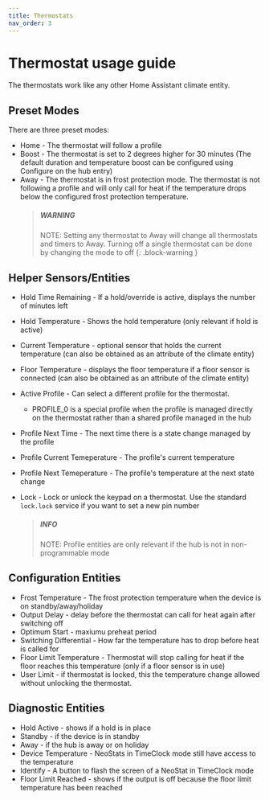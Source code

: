 ```yaml
---
title: Thermostats
nav_order: 3
---
```


# Thermostat usage guide

The thermostats work like any other Home Assistant climate entity.

## Preset Modes

There are three preset modes:

- Home - The thermostat will follow a profile
- Boost - The thermostat is set to 2 degrees higher for 30 minutes (The default duration and temperature boost can be configured using Configure on the hub entry)
- Away - The thermostat is in frost protection mode. The thermostat is not following a profile and will only call for heat if the temperature drops below the configured frost protection temperature.
  > ##### WARNING
  >
  > NOTE: Setting any thermostat to Away will change all thermostats and timers to Away. Turning off a single thermostat can be done by changing the mode to off
  > {: .block-warning }

## Helper Sensors/Entities

- Hold Time Remaining - If a hold/override is active, displays the number of minutes left
- Hold Temperature - Shows the hold temperature (only relevant if hold is active)
- Current Temperature - optional sensor that holds the current temperature (can also be obtained as an attribute of the climate entity)
- Floor Temperature - displays the floor temperature if a floor sensor is connected (can also be obtained as an attribute of the climate entity)
- Active Profile - Can select a different profile for the thermostat.
  - PROFILE_0 is a special profile when the profile is managed directly on the thermostat rather than a shared profile managed in the hub
- Profile Next Time - The next time there is a state change managed by the profile
- Profile Current Temeperature - The profile's current temperature
- Profile Next Temeperature - The profile's temperature at the next state change
- Lock - Lock or unlock the keypad on a thermostat. Use the standard `lock.lock` service if you want to set a new pin number

  > ##### INFO
  >
  > NOTE: Profile entities are only relevant if the hub is not in non-programmable mode

## Configuration Entities

- Frost Temperature - The frost protection temperature when the device is on standby/away/holiday
- Output Delay - delay before the thermostat can call for heat again after switching off
- Optimum Start - maxiumu preheat period
- Switching Differential - How far the temperature has to drop before heat is called for
- Floor Limit Temperature - Thermostat will stop calling for heat if the floor reaches this temperature (only if a floor sensor is in use)
- User Limit - if thermostat is locked, this the temperature change allowed without unlocking the thermostat.

## Diagnostic Entities

- Hold Active - shows if a hold is in place
- Standby - if the device is in standby
- Away - if the hub is away or on holiday
- Device Temperature - NeoStats in TimeClock mode still have access to the temperature
- Identify - A button to flash the screen of a NeoStat in TimeClock mode
- Floor Limit Reached - shows if the output is off because the floor limit temperature has been reached
